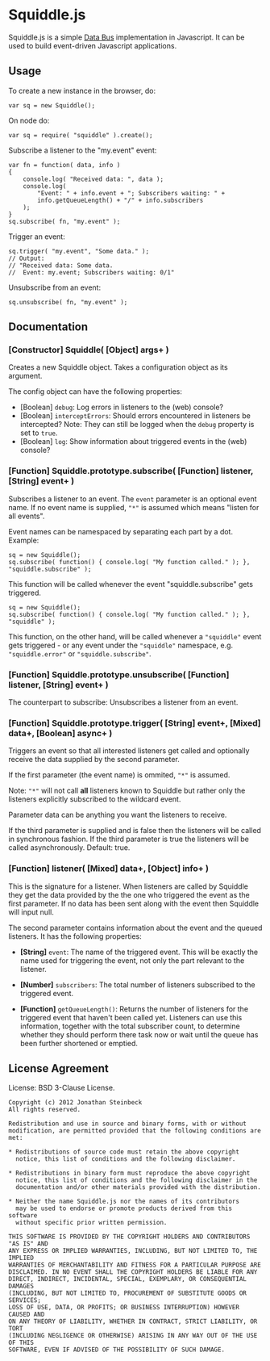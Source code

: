 # Squiddle.js #

Squiddle.js is a simple [Data Bus](http://c2.com/cgi/wiki?DataBusPattern "Data Bus Pattern in the c2 wiki") implementation in Javascript.
It can be used to build event-driven Javascript applications.


## Usage ##

To create a new instance in the browser, do:

    var sq = new Squiddle();

On node do:

    var sq = require( "squiddle" ).create();

Subscribe a listener to the "my.event" event:

    var fn = function( data, info ) 
    {
        console.log( "Received data: ", data );
        console.log( 
            "Event: " + info.event + "; Subscribers waiting: " + 
            info.getQueueLength() + "/" + info.subscribers
        );
    }
    sq.subscribe( fn, "my.event" );

Trigger an event:

    sq.trigger( "my.event", "Some data." );
    // Output: 
    // "Received data: Some data.
    //  Event: my.event; Subscribers waiting: 0/1"

Unsubscribe from an event:

    sq.unsubscribe( fn, "my.event" );


## Documentation ##

### [Constructor] Squiddle( [Object] args+ ) ###

Creates a new Squiddle object. Takes a configuration object as
its argument.

The config object can have the following properties:

 * [Boolean] `debug`: Log errors in listeners to the (web) console?
 * [Boolean] `interceptErrors`: Should errors encountered in listeners be intercepted? 
   Note: They can still be logged when the `debug` property is set to `true`.
 * [Boolean] `log`: Show information about triggered events in the (web) console?


### [Function] Squiddle.prototype.subscribe( [Function] listener, [String] event+ ) ###

Subscribes a listener to an event. The `event` parameter is an optional event name. 
If no event name is supplied, `"*"` is assumed which means "listen for all events".

Event names can be namespaced by separating each part by a dot. Example:

    sq = new Squiddle();
    sq.subscribe( function() { console.log( "My function called." ); }, "squiddle.subscribe" );

This function will be called whenever the event "squiddle.subscribe" gets triggered.

    sq = new Squiddle();
    sq.subscribe( function() { console.log( "My function called." ); }, "squiddle" );

This function, on the other hand, will be called whenever a `"squiddle"` event gets triggered - or any event under
the `"squiddle"` namespace, e.g. `"squiddle.error"` or `"squiddle.subscribe"`.


### [Function] Squiddle.prototype.unsubscribe( [Function] listener, [String] event+ ) ###

The counterpart to subscribe: Unsubscribes a listener from an event.


### [Function] Squiddle.prototype.trigger( [String] event+, [Mixed] data+, [Boolean] async+ ) ###

Triggers an event so that all interested listeners get called and optionally receive 
the data supplied by the second parameter. 

If the first parameter (the event name) is ommited, `"*"` is assumed. 

Note: `"*"` will not call __all__ listeners known to Squiddle but rather only the listeners 
explicitly subscribed to the wildcard event.

Parameter data can be anything you want the listeners to receive.

If the third parameter is supplied and is false then the listeners will be called in
synchronous fashion. If the third parameter is true the listeners will be 
called asynchronously. Default: true.


### [Function] listener( [Mixed] data+, [Object] info+ ) ###

This is the signature for a listener. When listeners are called by Squiddle
they get the data provided by the the one who triggered the event as the first
parameter. If no data has been sent along with the event then Squiddle will input null.

The second parameter contains information about the event and the queued listeners.
It has the following properties:

 * __[String]__ `event`: The name of the triggered event. This will be exactly the name
   used for triggering the event, not only the part relevant to the listener.

 * __[Number]__ `subscribers`: The total number of listeners subscribed to the triggered event.

 * __[Function]__ `getQueueLength()`: Returns the number of listeners for the triggered event
   that haven't been called yet. Listeners can use this information, together with the
   total subscriber count, to determine whether they should perform there task now or
   wait until the queue has been further shortened or emptied.


## License Agreement ##

License: BSD 3-Clause License.

    Copyright (c) 2012 Jonathan Steinbeck
    All rights reserved.

    Redistribution and use in source and binary forms, with or without
    modification, are permitted provided that the following conditions are met:
    
    * Redistributions of source code must retain the above copyright
      notice, this list of conditions and the following disclaimer.

    * Redistributions in binary form must reproduce the above copyright
      notice, this list of conditions and the following disclaimer in the
      documentation and/or other materials provided with the distribution.

    * Neither the name Squiddle.js nor the names of its contributors 
      may be used to endorse or promote products derived from this software 
      without specific prior written permission.

    THIS SOFTWARE IS PROVIDED BY THE COPYRIGHT HOLDERS AND CONTRIBUTORS "AS IS" AND
    ANY EXPRESS OR IMPLIED WARRANTIES, INCLUDING, BUT NOT LIMITED TO, THE IMPLIED
    WARRANTIES OF MERCHANTABILITY AND FITNESS FOR A PARTICULAR PURPOSE ARE
    DISCLAIMED. IN NO EVENT SHALL THE COPYRIGHT HOLDERS BE LIABLE FOR ANY
    DIRECT, INDIRECT, INCIDENTAL, SPECIAL, EXEMPLARY, OR CONSEQUENTIAL DAMAGES
    (INCLUDING, BUT NOT LIMITED TO, PROCUREMENT OF SUBSTITUTE GOODS OR SERVICES;
    LOSS OF USE, DATA, OR PROFITS; OR BUSINESS INTERRUPTION) HOWEVER CAUSED AND
    ON ANY THEORY OF LIABILITY, WHETHER IN CONTRACT, STRICT LIABILITY, OR TORT
    (INCLUDING NEGLIGENCE OR OTHERWISE) ARISING IN ANY WAY OUT OF THE USE OF THIS
    SOFTWARE, EVEN IF ADVISED OF THE POSSIBILITY OF SUCH DAMAGE.